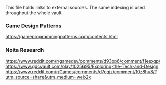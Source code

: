 This file holds links to external sources. The same indexing is used throughout the whole vault.


### Game Design Patterns
https://gameprogrammingpatterns.com/contents.html

### Noita Research
https://www.reddit.com/r/gamedev/comments/d93op6/comment/f1eexqp/
https://www.gdcvault.com/play/1025695/Exploring-the-Tech-and-Design
https://www.reddit.com/r/Games/comments/d7cqjz/comment/f0z8hu8/?utm_source=share&utm_medium=web2x
